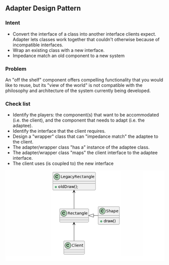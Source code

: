 ## Adapter Design Pattern
### Intent
* Convert the interface of a class into another interface clients expect. Adapter lets classes work together that couldn't otherwise because of incompatible interfaces.
* Wrap an existing class with a new interface.
* Impedance match an old component to a new system
### Problem
An "off the shelf" component offers compelling functionality that you would like to reuse, but its "view of the world" is not compatible with the philosophy and architecture of the system currently being developed.
### Check list
* Identify the players: the component(s) that want to be accommodated (i.e. the client), and the component that needs to adapt (i.e. the adaptee).
* Identify the interface that the client requires.
* Design a "wrapper" class that can "impedance match" the adaptee to the client.
* The adapter/wrapper class "has a" instance of the adaptee class.
* The adapter/wrapper class "maps" the client interface to the adaptee interface.
* The client uses (is coupled to) the new interface


![image](./Adapter.png)
